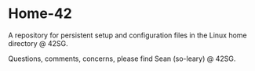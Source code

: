 # Home-42
A repository for persistent setup and configuration files in the Linux home directory @ 42SG.

Questions, comments, concerns, please find Sean (so-leary) @ 42SG.
